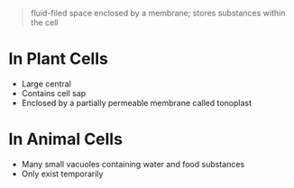 > fluid-filed space enclosed by a membrane; stores substances within the cell

# In Plant Cells
- Large central
- Contains cell sap
- Enclosed by a partially permeable membrane called tonoplast

# In Animal Cells
- Many small vacuoles containing water and food substances
- Only exist temporarily
